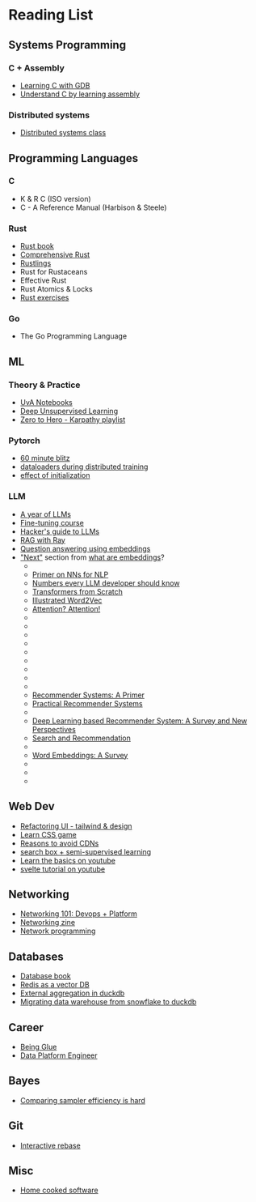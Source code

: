 # Reading List

## Systems Programming

### C + Assembly

* [Learning C with GDB](https://www.recurse.com/blog/5-learning-c-with-gdb)
* [Understand C by learning assembly](https://www.recurse.com/blog/7-understanding-c-by-learning-assembly)

### Distributed systems

* [Distributed systems class](https://github.com/aphyr/distsys-class)

## Programming Languages

### C

* K & R C (ISO version)
* C - A Reference Manual (Harbison & Steele)

### Rust

* [Rust book](https://doc.rust-lang.org/book/)
* [Comprehensive Rust](https://github.com/google/comprehensive-rust)
* [Rustlings](https://github.com/rust-lang/rustlings)
* Rust for Rustaceans
* Effective Rust
* Rust Atomics & Locks
* [Rust exercises](https://rust-exercises.com/)

### Go

* The Go Programming Language

## ML

### Theory & Practice

* [UvA Notebooks](https://uvadlc-notebooks.readthedocs.io/en/latest/)
* [Deep Unsupervised Learning](https://www.youtube.com/watch?v=DsEDMjdxOv4&ab_channel=PieterAbbeel)
* [Zero to Hero - Karpathy playlist](https://karpathy.ai/zero-to-hero.html)

### Pytorch

* [60 minute blitz](https://pytorch.org/tutorials/beginner/deep_learning_60min_blitz.html)
* [dataloaders during distributed training](https://www.youtube.com/watch?v=9Vfauv4ErwA)
* [effect of initialization](https://gist.github.com/thomasahle/08c2d23c9b82ad6e2ba18fa2bd5742bb)

### LLM

* [A year of LLMs](https://applied-llms.org/)
* [Fine-tuning course](https://maven.com/parlance-labs/fine-tuning)
* [Hacker's guide to LLMs](https://fastai.github.io/lm-hackers/lm-hackers.html#retrieval-augmented-generation)
* [RAG with Ray](https://www.anyscale.com/blog/a-comprehensive-guide-for-building-rag-based-llm-applications-part-1)
* [Question answering using embeddings](https://nbsanity.com/openai/openai-cookbook/blob/main/examples/Question_answering_using_embeddings.ipynb)
* ["Next"](https://vickiboykis.com/what_are_embeddings/next.html) section from [what are embeddings](https://vickiboykis.com/what_are_embeddings/)?
    * [](https://sebastianraschka.com/blog/2023/llm-reading-list.html)
    * [Primer on NNs for NLP](https://arxiv.org/abs/1510.00726)
    * [Numbers every LLM developer should know](https://github.com/ray-project/llm-numbers)
    * [Transformers from Scratch](https://e2eml.school/transformers.html)
    * [Illustrated Word2Vec](https://jalammar.github.io/illustrated-word2vec/)
    * [Attention? Attention!](https://lilianweng.github.io/posts/2018-06-24-attention/)
    * [](https://www.ruder.io/a-review-of-the-recent-history-of-nlp/)
    * [](https://d2l.ai/index.html)
    * [](https://www.oreilly.com/library/view/machine-learning-design/9781098115777/)
    * [](https://www.brendangregg.com/blog/2020-07-15/systems-performance-2nd-edition.html)
    * [](https://www.peterbaumgartner.com/blog/notes-on-nlp-projects/)
    * [](https://pages.cs.wisc.edu/~remzi/OSTEP/)
    * [](https://hardwarelottery.github.io/)
    * [](http://www.incompleteideas.net/IncIdeas/BitterLesson.html)
    * [](https://huggingface.co/docs/transformers/perf_train_gpu_many)
    * [Recommender Systems: A Primer](https://arxiv.org/abs/2302.02579)
    * [Practical Recommender Systems](https://www.manning.com/books/practical-recommender-systems)
    * [](https://nickseaver.net/)
    * [Deep Learning based Recommender System: A Survey and New Perspectives](https://arxiv.org/pdf/1707.07435)
    * [Search and Recommendation](https://md.ekstrandom.net/blog/2015/10/search-and-recsys)
    * [](https://eugeneyan.com/writing/system-design-for-discovery/)
    * [Word Embeddings: A Survey](https://arxiv.org/abs/1901.09069)
    * [](https://www.pinecone.io/learn/series/nlp/dense-vector-embeddings-nlp/)
    * [](https://developers.google.com/machine-learning/crash-course/embeddings/video-lecture/)
    * [](https://cla2019.github.io/embedmatrix.pdf)

## Web Dev

* [Refactoring UI - tailwind & design](https://www.refactoringui.com/)
* [Learn CSS game](https://flukeout.github.io/)
* [Reasons to avoid CDNs](https://blog.wesleyac.com/posts/why-not-javascript-cdn)
* [search box + semi-supervised learning](https://koaning.io/posts/search-boxes/)
* [Learn the basics on youtube](https://www.youtube.com/watch?v=zJSY8tbf_ys)
* [svelte tutorial on youtube](https://www.youtube.com/watch?v=UGBJHYpHPvA&ab_channel=freeCodeCamp.org)

## Networking

* [Networking 101: Devops + Platform](https://labs.iximiuz.com/courses/computer-networking-fundamentals)
* [Networking zine](https://jvns.ca/networking-zine.pdf)
* [Network programming](https://lowlvl.org/)

## Databases

* [Database book](https://www.db-book.com/)
* [Redis as a vector DB](https://nbsanity.com/static/ecfbfe22ae1af9a51dfc03733e1aef40/redis-vss.html)
* [External aggregation in duckdb](https://duckdb.org/2024/03/29/external-aggregation.html)
* [Migrating data warehouse from snowflake to duckdb](https://www.definite.app/blog/duckdb-datawarehouse)

## Career

* [Being Glue](https://noidea.dog/glue)
* [Data Platform Engineer](https://databased.pedramnavid.com/p/the-rise-of-the-data-platform-engineer)

## Bayes

* [Comparing sampler efficiency is hard](https://statmodeling.stat.columbia.edu/2021/11/17/its-so-hard-to-compare-the-efficiency-of-mcmc-samplers/)

## Git

* [Interactive rebase](https://wizardzines.com/comics/interactive-rebase/)

## Misc

* [Home cooked software](https://maggieappleton.com/home-cooked-software)

